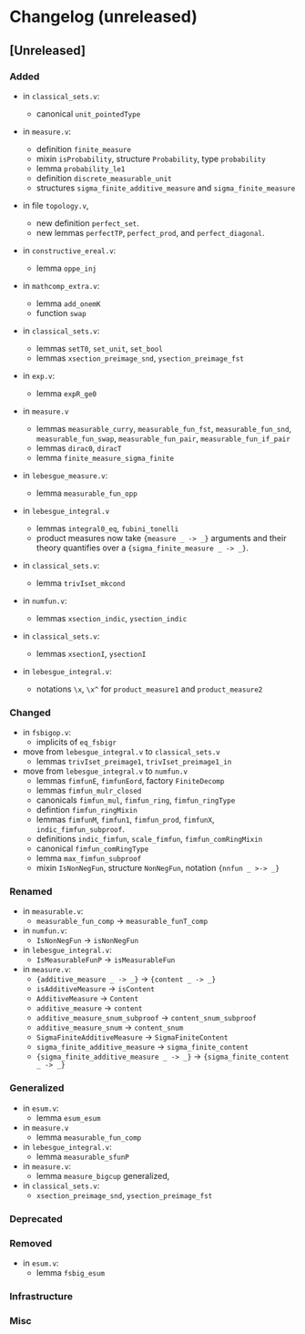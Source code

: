 # Changelog (unreleased)

## [Unreleased]

### Added

- in `classical_sets.v`:
  + canonical `unit_pointedType`
- in `measure.v`:
  + definition `finite_measure`
  + mixin `isProbability`, structure `Probability`, type `probability`
  + lemma `probability_le1`
  + definition `discrete_measurable_unit`
  + structures `sigma_finite_additive_measure` and `sigma_finite_measure`

- in file `topology.v`,
  + new definition `perfect_set`.
  + new lemmas `perfectTP`, `perfect_prod`, and `perfect_diagonal`.

- in `constructive_ereal.v`:
  + lemma `oppe_inj`

- in `mathcomp_extra.v`:
  + lemma `add_onemK`
  + function `swap`
- in `classical_sets.v`:
  + lemmas `setT0`, `set_unit`, `set_bool`
  + lemmas `xsection_preimage_snd`, `ysection_preimage_fst`
- in `exp.v`:
  + lemma `expR_ge0`
- in `measure.v`
  + lemmas `measurable_curry`, `measurable_fun_fst`, `measurable_fun_snd`,
    `measurable_fun_swap`, `measurable_fun_pair`, `measurable_fun_if_pair`
  + lemmas `dirac0`, `diracT`
  + lemma `finite_measure_sigma_finite`
- in `lebesgue_measure.v`:
  + lemma `measurable_fun_opp`
- in `lebesgue_integral.v`
  + lemmas `integral0_eq`, `fubini_tonelli`
  + product measures now take `{measure _ -> _}` arguments and their
    theory quantifies over a `{sigma_finite_measure _ -> _}`.

- in `classical_sets.v`:
  + lemma `trivIset_mkcond`
- in `numfun.v`:
  + lemmas `xsection_indic`, `ysection_indic`
- in `classical_sets.v`:
  + lemmas `xsectionI`, `ysectionI`
- in `lebesgue_integral.v`:
  + notations `\x`, `\x^` for `product_measure1` and `product_measure2`

### Changed

- in `fsbigop.v`:
  + implicits of `eq_fsbigr`
- move from `lebesgue_integral.v` to `classical_sets.v`
  + lemmas `trivIset_preimage1`, `trivIset_preimage1_in`
- move from `lebesgue_integral.v` to `numfun.v`
  + lemmas `fimfunE`, `fimfunEord`, factory `FiniteDecomp`
  + lemmas `fimfun_mulr_closed`
  + canonicals `fimfun_mul`, `fimfun_ring`, `fimfun_ringType`
  + defintion `fimfun_ringMixin`
  + lemmas `fimfunM`, `fimfun1`, `fimfun_prod`, `fimfunX`,
    `indic_fimfun_subproof`.
  + definitions `indic_fimfun`, `scale_fimfun`, `fimfun_comRingMixin`
  + canonical `fimfun_comRingType`
  + lemma `max_fimfun_subproof`
  + mixin `IsNonNegFun`, structure `NonNegFun`, notation `{nnfun _ >-> _}`

### Renamed

- in `measurable.v`:
  + `measurable_fun_comp` -> `measurable_funT_comp`
- in `numfun.v`:
  + `IsNonNegFun` -> `isNonNegFun`
- in `lebesgue_integral.v`:
  + `IsMeasurableFunP` -> `isMeasurableFun`
- in `measure.v`:
  + `{additive_measure _ -> _}` -> `{content _ -> _}`
  + `isAdditiveMeasure` -> `isContent`
  + `AdditiveMeasure` -> `Content`
  + `additive_measure` -> `content`
  + `additive_measure_snum_subproof` -> `content_snum_subproof`
  + `additive_measure_snum` -> `content_snum`
  + `SigmaFiniteAdditiveMeasure` -> `SigmaFiniteContent`
  + `sigma_finite_additive_measure` -> `sigma_finite_content`
  + `{sigma_finite_additive_measure _ -> _}` -> `{sigma_finite_content _ -> _}`

### Generalized

- in `esum.v`:
  + lemma `esum_esum`
- in `measure.v`
  + lemma `measurable_fun_comp`
- in `lebesgue_integral.v`:
  + lemma `measurable_sfunP`
- in `measure.v`:
  + lemma `measure_bigcup` generalized,
- in `classical_sets.v`:
  + `xsection_preimage_snd`, `ysection_preimage_fst`

### Deprecated

### Removed

- in `esum.v`:
  + lemma `fsbig_esum`

### Infrastructure

### Misc
